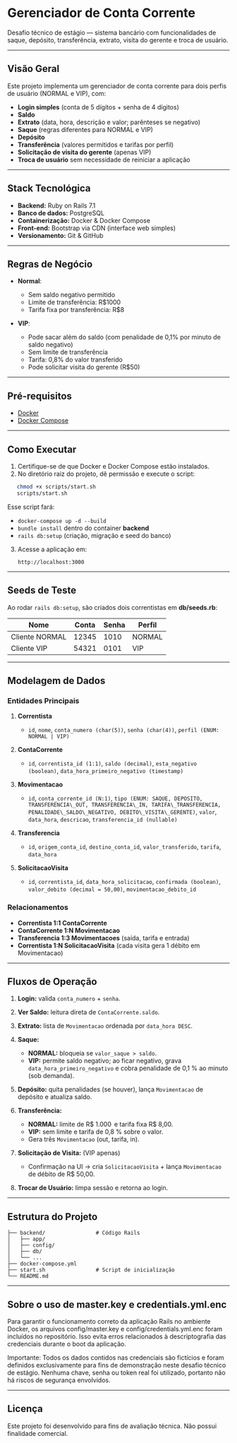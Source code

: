# Gerenciador de Conta Corrente 

Desafio técnico de estágio — sistema bancário com funcionalidades de saque, depósito, transferência, extrato, visita do gerente e troca de usuário.

---

## Visão Geral

Este projeto implementa um gerenciador de conta corrente para dois perfis de usuário (NORMAL e VIP), com:

- **Login simples** (conta de 5 dígitos + senha de 4 dígitos)  
- **Saldo**  
- **Extrato** (data, hora, descrição e valor; parênteses se negativo)  
- **Saque** (regras diferentes para NORMAL e VIP)  
- **Depósito**  
- **Transferência** (valores permitidos e tarifas por perfil)  
- **Solicitação de visita do gerente** (apenas VIP)  
- **Troca de usuário** sem necessidade de reiniciar a aplicação  

---

## Stack Tecnológica

- **Backend:** Ruby on Rails 7.1  
- **Banco de dados:** PostgreSQL  
- **Containerização:** Docker & Docker Compose  
- **Front-end:** Bootstrap via CDN (interface web simples)  
- **Versionamento:** Git & GitHub  

---

## Regras de Negócio

* **Normal**:

  * Sem saldo negativo permitido
  * Limite de transferência: R\$1000
  * Tarifa fixa por transferência: R\$8
* **VIP**:

  * Pode sacar além do saldo (com penalidade de 0,1% por minuto de saldo negativo)
  * Sem limite de transferência
  * Tarifa: 0,8% do valor transferido
  * Pode solicitar visita do gerente (R\$50)

---

## Pré-requisitos

- [Docker](https://www.docker.com/)  
- [Docker Compose](https://docs.docker.com/compose/)  

---

## Como Executar

1. Certifique-se de que Docker e Docker Compose estão instalados.  
2. No diretório raiz do projeto, dê permissão e execute o script:

```bash
   chmod +x scripts/start.sh
   scripts/start.sh
````

Esse script fará:

* `docker-compose up -d --build`
* `bundle install` dentro do container **backend**
* `rails db:setup` (criação, migração e seed do banco)

3. Acesse a aplicação em:

   ```
   http://localhost:3000
   ```

---

## Seeds de Teste

Ao rodar `rails db:setup`, são criados dois correntistas em **db/seeds.rb**:

| Nome           | Conta | Senha | Perfil |
| -------------  | ----- | ----- | ------ |
| Cliente NORMAL | 12345 | 1010  | NORMAL |
| Cliente VIP    | 54321 | 0101  | VIP    |

---

## Modelagem de Dados

### Entidades Principais

1. **Correntista**

   * `id`, `nome`, `conta_numero (char(5))`, `senha (char(4))`, `perfil (ENUM: NORMAL | VIP)`

2. **ContaCorrente**

   * `id`, `correntista_id (1:1)`, `saldo (decimal)`, `esta_negativo (boolean)`, `data_hora_primeiro_negativo (timestamp)`

3. **Movimentacao**

   * `id`, `conta_corrente_id (N:1)`, `tipo (ENUM: SAQUE, DEPOSITO, TRANSFERENCIA\_OUT, TRANSFERENCIA\_IN, TARIFA\_TRANSFERENCIA, PENALIDADE\_SALDO\_NEGATIVO, DEBITO\_VISITA\_GERENTE)`, `valor`, `data_hora`, `descricao`, `transferencia_id (nullable)`

4. **Transferencia**

   * `id`, `origem_conta_id`, `destino_conta_id`, `valor_transferido`, `tarifa`, `data_hora`

5. **SolicitacaoVisita**

   * `id`, `correntista_id`, `data_hora_solicitacao`, `confirmada (boolean)`, `valor_debito (decimal = 50,00)`, `movimentacao_debito_id`

### Relacionamentos

* **Correntista 1:1 ContaCorrente**
* **ContaCorrente 1\:N Movimentacao**
* **Transferencia 1:3 Movimentacoes** (saída, tarifa e entrada)
* **Correntista 1\:N SolicitacaoVisita** (cada visita gera 1 débito em Movimentacao)

---

## Fluxos de Operação

1. **Login:** valida `conta_numero` + `senha`.
2. **Ver Saldo:** leitura direta de `ContaCorrente.saldo`.
3. **Extrato:** lista de `Movimentacao` ordenada por `data_hora DESC`.
4. **Saque:**

   * **NORMAL:** bloqueia se `valor_saque > saldo`.
   * **VIP:** permite saldo negativo; ao ficar negativo, grava `data_hora_primeiro_negativo` e cobra penalidade de 0,1 % ao minuto (sob demanda).
5. **Depósito:** quita penalidades (se houver), lança `Movimentacao` de depósito e atualiza saldo.
6. **Transferência:**

   * **NORMAL:** limite de R\$ 1.000  e tarifa fixa R\$ 8,00.
   * **VIP:** sem limite e tarifa de 0,8 % sobre o valor.
   * Gera três `Movimentacao` (out, tarifa, in).
7. **Solicitação de Visita:** (VIP apenas)

   * Confirmação na UI → cria `SolicitacaoVisita` + lança `Movimentacao` de débito de R\$ 50,00.
8. **Trocar de Usuário:** limpa sessão e retorna ao login.

---

## Estrutura do Projeto

```
├── backend/                # Código Rails
│   ├── app/
│   ├── config/
│   ├── db/
│   └── ...
├── docker-compose.yml
├── start.sh                # Script de inicialização
└── README.md
```

---

## Sobre o uso de master.key e credentials.yml.enc

Para garantir o funcionamento correto da aplicação Rails no ambiente Docker, os arquivos config/master.key e config/credentials.yml.enc foram incluídos no repositório. Isso evita erros relacionados à descriptografia das credenciais durante o boot da aplicação.

Importante:
  Todos os dados contidos nas credenciais são fictícios e foram definidos exclusivamente para fins de demonstração neste desafio técnico de estágio.
  Nenhuma chave, senha ou token real foi utilizado, portanto não há riscos de segurança envolvidos.


---
## Licença

Este projeto foi desenvolvido para fins de avaliação técnica. Não possui finalidade comercial.


